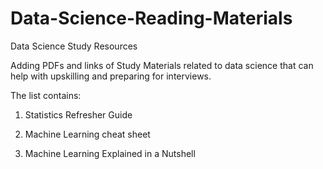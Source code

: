 # Data-Science-Reading-Materials
Data Science Study Resources

Adding PDFs and links of Study Materials related to data science that can help with upskilling and preparing for interviews.

The list contains:

1. Statistics Refresher Guide

2. Machine Learning cheat sheet

3. Machine Learning Explained in a Nutshell
